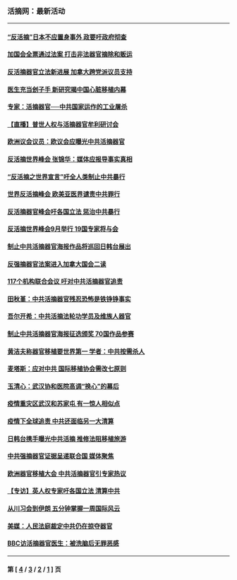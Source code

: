 ### 活摘网：最新活动
---
#### [“反活摘”日本不应置身事外 政要吁政府彻查](../../pages/nf5883/n13971188.md?07280430) 
#### [加国会全票通过法案 打击非法器官摘除和贩运](../../pages/nf5883/n13884924.md?07280430) 
#### [反活摘器官立法新进展 加拿大跨党派议员支持](../../pages/nf5883/n13876061.md?07280430) 
#### [医生充当刽子手 新研究揭中国心脏移植内幕](../../pages/nf5883/n13772291.md?07280430) 
#### [专家：活摘器官──中共国家运作的工业屠杀](../../pages/nf5883/n13761178.md?07280430) 
#### [【直播】普世人权与活摘器官牟利研讨会](../../pages/nf5883/n13425146.md?07280430) 
#### [欧洲议会议员：欧议会应曝光中共活摘器官](../../pages/nf5883/n13336571.md?07280430) 
#### [反活摘世界峰会 张锦华：媒体应报导事实真相](../../pages/nf5883/n13278502.md?07280430) 
#### [“反活摘之世界宣言”吁全人类制止中共暴行](../../pages/nf5883/n13259730.md?07280430) 
#### [世界反活摘峰会 欧美亚医界谴责中共罪行](../../pages/nf5883/n13253550.md?07280430) 
#### [反活摘器官峰会吁各国立法 惩治中共暴行](../../pages/nf5883/n13245052.md?07280430) 
#### [反活摘世界峰会9月举行 19国专家将与会](../../pages/nf5883/n13201492.md?07280430) 
#### [制止中共活摘器官海报作品将巡回日韩台展出](../../pages/nf5883/n13177791.md?07280430) 
#### [反强摘器官法案进入加拿大国会二读](../../pages/nf5883/n13033450.md?07280430) 
#### [117个机构联合会议 吁对中共活摘器官追责](../../pages/nf5883/n12775087.md?07280430) 
#### [田秋堇：中共活摘器官残忍恐怖是铁铮铮事实](../../pages/nf5883/n12702148.md?07280430) 
#### [吾尔开希：中共活摘法轮功学员及维族人器官](../../pages/nf5883/n12693197.md?07280430) 
#### [制止中共活摘器官海报征选颁奖 70国作品参赛](../../pages/nf5883/n12692050.md?07280430) 
#### [黄洁夫称器官移植要世界第一 学者：中共按需杀人](../../pages/nf5883/n12572329.md?07280430) 
#### [麦塔斯：应对中共 国际移植协会需改七原则](../../pages/nf5883/n12514711.md?07280430) 
#### [玉清心：武汉协和医院高调“换心”的幕后](../../pages/nf5883/n12298730.md?07280430) 
#### [疫情重灾区武汉和苏家屯 有一惊人相似点](../../pages/nf5883/n12150824.md?07280430) 
#### [疫情下全球追责 中共还面临另一大清算](../../pages/nf5883/n12070397.md?07280430) 
#### [日韩台携手曝光中共活摘 推修法阻移植旅游](../../pages/nf5883/n11712046.md?07280430) 
#### [中共强摘器官证据呈递联合国 媒体聚焦](../../pages/nf5883/n11546426.md?07280430) 
#### [欧洲器官移植大会 中共活摘器官引专家热议](../../pages/nf5883/n11539095.md?07280430) 
#### [【专访】英人权专家吁各国立法 清算中共](../../pages/nf5883/n11367315.md?07280430) 
#### [从川习会到伊朗 五分钟掌握一周国际风云](../../pages/nf5883/n11338520.md?07280430) 
#### [美媒：人民法庭裁定中共仍在掠夺器官](../../pages/nf5883/n11334897.md?07280430) 
#### [BBC访活摘器官医生：被洗脑后无罪恶感](../../pages/nf5883/n11335935.md?07280430) 

---
#### 第 [ [4](./4.md?07280430) / [3](./3.md?07280430) / [2](./2.md?07280430) / [1](./1.md?07280430) ] 页
